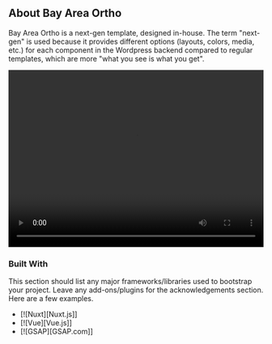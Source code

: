 ## About Bay Area Ortho

Bay Area Ortho is a next-gen template, designed in-house. The term "next-gen" is used because it provides different options (layouts, colors, media, etc.) for each component in the Wordpress backend compared to regular templates, which are more "what you see is what you get".

<video width="600" height="350" style="max-width: 100%; max-height: 55vw;" controls>
  <source src="https://d3u8wdcqzha6gd.cloudfront.net/bayareaortho/bayareaortho-720.mp4" type="video/mp4">
Your browser does not support the video tag.
</video>

### Built With

This section should list any major frameworks/libraries used to bootstrap your project. Leave any add-ons/plugins for the acknowledgements section. Here are a few examples.

* [![Nuxt][Nuxt.js]]
* [![Vue][Vue.js]]
* [![GSAP][GSAP.com]]
